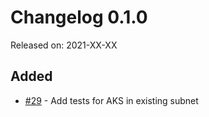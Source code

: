 # Changelog 0.1.0

Released on: 2021-XX-XX

## Added

* [#29](https://github.com/epiphany-platform/m-azure-kubernetes-service/issues/29) - Add tests for AKS in existing subnet
